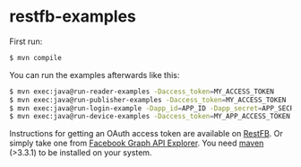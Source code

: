 # restfb-examples

First run:

```bash
$ mvn compile
```

You can run the examples afterwards like this:

```bash
$ mvn exec:java@run-reader-examples -Daccess_token=MY_ACCESS_TOKEN
$ mvn exec:java@run-publisher-examples -Daccess_token=MY_ACCESS_TOKEN
$ mvn exec:java@run-login-example -Dapp_id=APP_ID -Dapp_secret=APP_SECRET
$ mvn exec:java@run-device-examples -Daccess_token=MY_APP_ACCESS_TOKEN
```

Instructions for getting an OAuth access token are available on [RestFB](http://restfb.com).
Or simply take one from [Facebook Graph API Explorer]([https://developers.facebook.com/tools/explorer/]).
You need [maven](https://maven.apache.org/) (>3.3.1) to be installed on your system.